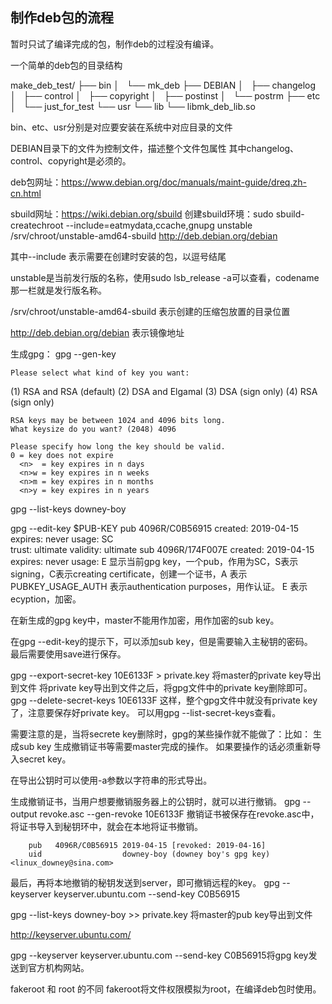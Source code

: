 ## 制作deb包的流程

暂时只试了编译完成的包，制作deb的过程没有编译。  

一个简单的deb包的目录结构

make_deb_test/
├── bin
│   └── mk_deb
├── DEBIAN
│   ├── changelog
│   ├── control
│   ├── copyright
│   ├── postinst
│   └── postrm
├── etc
│   └── just_for_test
└── usr
    └── lib
        └── libmk_deb_lib.so

bin、etc、usr分别是对应要安装在系统中对应目录的文件

DEBIAN目录下的文件为控制文件，描述整个文件包属性
其中changelog、control、copyright是必须的。


deb包网址：https://www.debian.org/doc/manuals/maint-guide/dreq.zh-cn.html



sbuild网址：https://wiki.debian.org/sbuild
创建sbuild环境：sudo sbuild-createchroot --include=eatmydata,ccache,gnupg unstable /srv/chroot/unstable-amd64-sbuild http://deb.debian.org/debian

其中--include 表示需要在创建时安装的包，以逗号结尾

unstable是当前发行版的名称，使用sudo lsb_release -a可以查看，codename那一栏就是发行版名称。  

/srv/chroot/unstable-amd64-sbuild 表示创建的压缩包放置的目录位置

http://deb.debian.org/debian 表示镜像地址



生成gpg：
gpg --gen-key

	Please select what kind of key you want:
   (1) RSA and RSA (default)
   (2) DSA and Elgamal
   (3) DSA (sign only)
   (4) RSA (sign only)

	RSA keys may be between 1024 and 4096 bits long.
	What keysize do you want? (2048) 4096

	Please specify how long the key should be valid.
    0 = key does not expire
      <n>  = key expires in n days
      <n>w = key expires in n weeks
      <n>m = key expires in n months
      <n>y = key expires in n years

gpg --list-keys downey-boy

gpg --edit-key $PUB-KEY
	pub  4096R/C0B56915  created: 2019-04-15  expires: never       usage: SC  
						trust: ultimate      validity: ultimate
	sub  4096R/174F007E  created: 2019-04-15  expires: never       usage: E
显示当前gpg key，一个pub，作用为SC，S表示signing，C表示creating certificate，创建一个证书，A 表示 PUBKEY_USAGE_AUTH 表示authentication purposes，用作认证。
E 表示ecyption，加密。

在新生成的gpg key中，master不能用作加密，用作加密的sub key。  

在gpg --edit-key的提示下，可以添加sub key，但是需要输入主秘钥的密码。  
最后需要使用save进行保存。  

gpg --export-secret-key 10E6133F > private.key
将master的private key导出到文件
将private key导出到文件之后，将gpg文件中的private key删除即可。
gpg --delete-secret-keys 10E6133F
这样，整个gpg文件中就没有private key了，注意要保存好private key。
可以用gpg --list-secret-keys查看。

需要注意的是，当将secrete key删除时，gpg的某些操作就不能做了：比如：
生成sub key
生成撤销证书等需要master完成的操作。
如果要操作的话必须重新导入secret key。


在导出公钥时可以使用-a参数以字符串的形式导出。  

生成撤销证书，当用户想要撤销服务器上的公钥时，就可以进行撤销。
gpg --output revoke.asc --gen-revoke 10E6133F
撤销证书被保存在revoke.asc中，将证书导入到秘钥环中，就会在本地将证书撤销。

        pub   4096R/C0B56915 2019-04-15 [revoked: 2019-04-16]
        uid                  downey-boy (downey boy's gpg key) <linux_downey@sina.com>
最后，再将本地撤销的秘钥发送到server，即可撤销远程的key。
gpg --keyserver keyserver.ubuntu.com --send-key C0B56915

gpg --list-keys downey-boy  >> private.key
将master的pub key导出到文件



http://keyserver.ubuntu.com/

gpg --keyserver keyserver.ubuntu.com --send-key C0B56915将gpg key发送到官方机构网站。



fakeroot  和 root 的不同
fakeroot将文件权限模拟为root，在编译deb包时使用。







